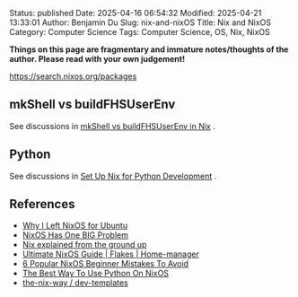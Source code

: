 Status: published
Date: 2025-04-16 06:54:32
Modified: 2025-04-21 13:33:01
Author: Benjamin Du
Slug: nix-and-nixOS
Title: Nix and NixOS
Category: Computer Science
Tags: Computer Science, OS, Nix, NixOS

**Things on this page are fragmentary and immature notes/thoughts of the author. Please read with your own judgement!**

https://search.nixos.org/packages

## mkShell vs buildFHSUserEnv 

See discussions in
[mkShell vs buildFHSUserEnv in Nix]( https://www.legendu.net/misc/blog/mkshell-vs-buildFHSUserEnv-in-nix )
.

## Python

See discussions in 
[Set Up Nix for Python Development]( https://www.legendu.net/misc/blog/set-up-nix-for-python-development ) 
.

## References

- [Why I Left NixOS for Ubuntu](https://fd93.me/nixos-to-ubuntu)
- [NixOS Has One BIG Problem](https://www.youtube.com/watch?v=i6wSn8OlBNc)
- [Nix explained from the ground up](https://www.youtube.com/watch?v=5D3nUU1OVx8)
- [Ultimate NixOS Guide | Flakes | Home-manager](https://www.youtube.com/watch?v=a67Sv4Mbxmc)
- [6 Popular NixOS Beginner Mistakes To Avoid](https://www.youtube.com/watch?v=jQzPRYgJw04)
- [The Best Way To Use Python On NixOS](https://www.youtube.com/watch?v=6fftiTJ2vuQ)
- [the-nix-way / dev-templates](https://github.com/the-nix-way/dev-templates)
